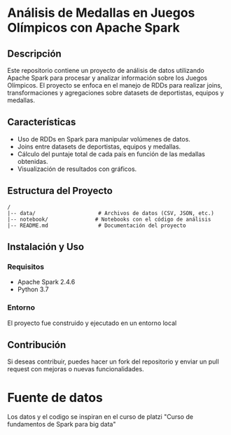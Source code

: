# Análisis de Medallas en Juegos Olímpicos con Apache Spark

## Descripción
Este repositorio contiene un proyecto de análisis de datos utilizando Apache Spark para procesar y analizar información sobre los Juegos Olímpicos. El proyecto se enfoca en el manejo de RDDs para realizar joins, transformaciones y agregaciones sobre datasets de deportistas, equipos y medallas.

## Características
- Uso de RDDs en Spark para manipular volúmenes de datos.
- Joins entre datasets de deportistas, equipos y medallas.
- Cálculo del puntaje total de cada país en función de las medallas obtenidas.
- Visualización de resultados con gráficos.

## Estructura del Proyecto
```
/
|-- data/                    # Archivos de datos (CSV, JSON, etc.)
|-- notebook/               # Notebooks con el código de análisis
|-- README.md                # Documentación del proyecto
```

## Instalación y Uso
### Requisitos
- Apache Spark 2.4.6
- Python 3.7

### Entorno
El proyecto fue construido y ejecutado en un entorno local

## Contribución
Si deseas contribuir, puedes hacer un fork del repositorio y enviar un pull request con mejoras o nuevas funcionalidades.

# Fuente de datos
Los datos y el codigo se inspiran en el curso de platzi "Curso de fundamentos de Spark para big data"

